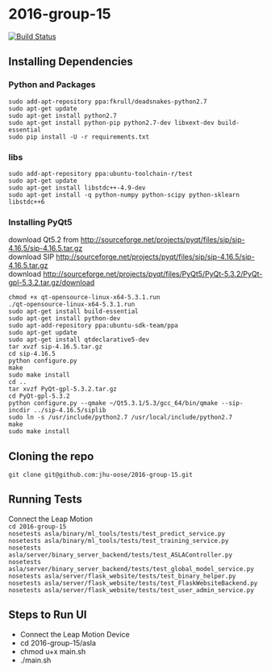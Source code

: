 # 2016-group-15
[![Build Status](https://travis-ci.com/jhu-oose/2016-group-15.svg?token=WPwURECkpN4xsLzZYqVc&branch=master)](https://travis-ci.com/jhu-oose/2016-group-15)

## Installing Dependencies
### Python and Packages
`sudo add-apt-repository ppa:fkrull/deadsnakes-python2.7`<br/>
`sudo apt-get update `<br/>
`sudo apt-get install python2.7`<br/>
`sudo apt-get install python-pip python2.7-dev libxext-dev build-essential` <br/>
`sudo pip install -U -r requirements.txt` <br/>
### libs
`sudo add-apt-repository ppa:ubuntu-toolchain-r/test` <br/>
`sudo apt-get update` <br/>
`sudo apt-get install libstdc++-4.9-dev` <br/>
`sudo apt-get install -q python-numpy python-scipy python-sklearn libstdc++6`
### Installing PyQt5
download Qt5.2 from http://sourceforge.net/projects/pyqt/files/sip/sip-4.16.5/sip-4.16.5.tar.gz <br/>
download SIP http://sourceforge.net/projects/pyqt/files/sip/sip-4.16.5/sip-4.16.5.tar.gz <br/>
download http://sourceforge.net/projects/pyqt/files/PyQt5/PyQt-5.3.2/PyQt-gpl-5.3.2.tar.gz/download <br/>

`chmod +x qt-opensource-linux-x64-5.3.1.run` <br/>
`./qt-opensource-linux-x64-5.3.1.run` <br/>
`sudo apt-get install build-essential` <br/>
`sudo apt-get install python-dev` <br/>
`sudo apt-add-repository ppa:ubuntu-sdk-team/ppa` <br/>
`sudo apt-get update` <br/>
`sudo apt-get install qtdeclarative5-dev` <br/>
`tar xvzf sip-4.16.5.tar.gz` <br/>
`cd sip-4.16.5` <br/>
`python configure.py` <br/>
`make` <br/>
`sudo make install` <br/>
`cd ..` <br/>
`tar xvzf PyQt-gpl-5.3.2.tar.gz` <br/>
`cd PyQt-gpl-5.3.2` <br/>
`python configure.py --qmake ~/Qt5.3.1/5.3/gcc_64/bin/qmake --sip-incdir ../sip-4.16.5/siplib` <br/>
`sudo ln -s /usr/include/python2.7 /usr/local/include/python2.7` <br/>
`make` <br/>
`sudo make install` <br/>

## Cloning the repo
`git clone git@github.com:jhu-oose/2016-group-15.git` <br/>

## Running Tests
Connect the Leap Motion <br/>
`cd 2016-group-15` <br/>
`nosetests asla/binary/ml_tools/tests/test_predict_service.py` <br/>
`nosetests asla/binary/ml_tools/tests/test_training_service.py` <br/>
`nosetests asla/server/binary_server_backend/tests/test_ASLAController.py` <br/>
`nosetests asla/server/binary_server_backend/tests/test_global_model_service.py` <br/>
`nosetests asla/server/flask_website/tests/test_binary_helper.py` <br/>
`nosetests asla/server/flask_website/tests/test_FlaskWebsiteBackend.py` <br/>
`nosetests asla/server/flask_website/tests/test_user_admin_service.py` <br/>
## Steps to Run UI 
* Connect the Leap Motion Device <br/>
* cd 2016-group-15/asla
* chmod u+x main.sh
* ./main.sh
